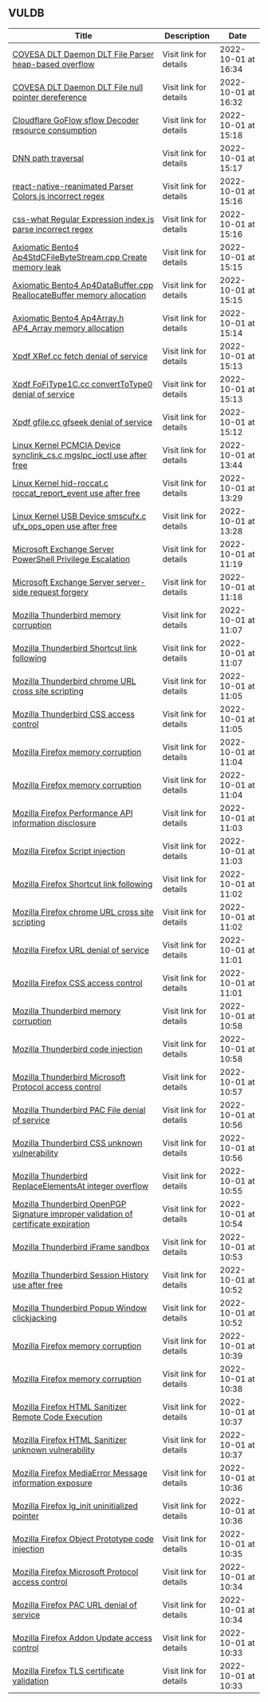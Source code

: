 ## VULDB
|Title|Description|Date|
|---|---|---|
| [COVESA DLT Daemon DLT File Parser heap-based overflow](https://vuldb.com/?id.210026) | Visit link for details | 2022-10-01 at 16:34 |
| [COVESA DLT Daemon DLT File null pointer dereference](https://vuldb.com/?id.210025) | Visit link for details | 2022-10-01 at 16:32 |
| [Cloudflare GoFlow sflow Decoder resource consumption](https://vuldb.com/?id.210024) | Visit link for details | 2022-10-01 at 15:18 |
| [DNN path traversal](https://vuldb.com/?id.210023) | Visit link for details | 2022-10-01 at 15:17 |
| [react-native-reanimated Parser Colors.js incorrect regex](https://vuldb.com/?id.210022) | Visit link for details | 2022-10-01 at 15:16 |
| [css-what Regular Expression index.js parse incorrect regex](https://vuldb.com/?id.210021) | Visit link for details | 2022-10-01 at 15:16 |
| [Axiomatic Bento4 Ap4StdCFileByteStream.cpp Create memory leak](https://vuldb.com/?id.210020) | Visit link for details | 2022-10-01 at 15:15 |
| [Axiomatic Bento4 Ap4DataBuffer.cpp ReallocateBuffer memory allocation](https://vuldb.com/?id.210019) | Visit link for details | 2022-10-01 at 15:15 |
| [Axiomatic Bento4 Ap4Array.h AP4_Array memory allocation](https://vuldb.com/?id.210018) | Visit link for details | 2022-10-01 at 15:14 |
| [Xpdf XRef.cc fetch denial of service](https://vuldb.com/?id.210017) | Visit link for details | 2022-10-01 at 15:13 |
| [Xpdf FoFiType1C.cc convertToType0 denial of service](https://vuldb.com/?id.210016) | Visit link for details | 2022-10-01 at 15:13 |
| [Xpdf gfile.cc gfseek denial of service](https://vuldb.com/?id.210015) | Visit link for details | 2022-10-01 at 15:12 |
| [Linux Kernel PCMCIA Device synclink_cs.c mgslpc_ioctl use after free](https://vuldb.com/?id.210014) | Visit link for details | 2022-10-01 at 13:44 |
| [Linux Kernel hid-roccat.c roccat_report_event use after free](https://vuldb.com/?id.210013) | Visit link for details | 2022-10-01 at 13:29 |
| [Linux Kernel USB Device smscufx.c ufx_ops_open use after free](https://vuldb.com/?id.210012) | Visit link for details | 2022-10-01 at 13:28 |
| [Microsoft Exchange Server PowerShell Privilege Escalation](https://vuldb.com/?id.210011) | Visit link for details | 2022-10-01 at 11:19 |
| [Microsoft Exchange Server server-side request forgery](https://vuldb.com/?id.210010) | Visit link for details | 2022-10-01 at 11:18 |
| [Mozilla Thunderbird memory corruption](https://vuldb.com/?id.210009) | Visit link for details | 2022-10-01 at 11:07 |
| [Mozilla Thunderbird Shortcut link following](https://vuldb.com/?id.210008) | Visit link for details | 2022-10-01 at 11:07 |
| [Mozilla Thunderbird chrome URL cross site scripting](https://vuldb.com/?id.210007) | Visit link for details | 2022-10-01 at 11:05 |
| [Mozilla Thunderbird CSS access control](https://vuldb.com/?id.210006) | Visit link for details | 2022-10-01 at 11:05 |
| [Mozilla Firefox memory corruption](https://vuldb.com/?id.210005) | Visit link for details | 2022-10-01 at 11:04 |
| [Mozilla Firefox memory corruption](https://vuldb.com/?id.210004) | Visit link for details | 2022-10-01 at 11:04 |
| [Mozilla Firefox Performance API information disclosure](https://vuldb.com/?id.210003) | Visit link for details | 2022-10-01 at 11:03 |
| [Mozilla Firefox Script injection](https://vuldb.com/?id.210002) | Visit link for details | 2022-10-01 at 11:03 |
| [Mozilla Firefox Shortcut link following](https://vuldb.com/?id.210001) | Visit link for details | 2022-10-01 at 11:02 |
| [Mozilla Firefox chrome URL cross site scripting](https://vuldb.com/?id.210000) | Visit link for details | 2022-10-01 at 11:02 |
| [Mozilla Firefox URL denial of service](https://vuldb.com/?id.209999) | Visit link for details | 2022-10-01 at 11:01 |
| [Mozilla Firefox CSS access control](https://vuldb.com/?id.209998) | Visit link for details | 2022-10-01 at 11:01 |
| [Mozilla Thunderbird memory corruption](https://vuldb.com/?id.209997) | Visit link for details | 2022-10-01 at 10:58 |
| [Mozilla Thunderbird code injection](https://vuldb.com/?id.209996) | Visit link for details | 2022-10-01 at 10:58 |
| [Mozilla Thunderbird Microsoft Protocol access control](https://vuldb.com/?id.209995) | Visit link for details | 2022-10-01 at 10:57 |
| [Mozilla Thunderbird PAC File denial of service](https://vuldb.com/?id.209994) | Visit link for details | 2022-10-01 at 10:56 |
| [Mozilla Thunderbird CSS unknown vulnerability](https://vuldb.com/?id.209993) | Visit link for details | 2022-10-01 at 10:56 |
| [Mozilla Thunderbird ReplaceElementsAt integer overflow](https://vuldb.com/?id.209992) | Visit link for details | 2022-10-01 at 10:55 |
| [Mozilla Thunderbird OpenPGP Signature improper validation of certificate expiration](https://vuldb.com/?id.209991) | Visit link for details | 2022-10-01 at 10:54 |
| [Mozilla Thunderbird iFrame sandbox](https://vuldb.com/?id.209990) | Visit link for details | 2022-10-01 at 10:53 |
| [Mozilla Thunderbird Session History use after free](https://vuldb.com/?id.209989) | Visit link for details | 2022-10-01 at 10:52 |
| [Mozilla Thunderbird Popup Window clickjacking](https://vuldb.com/?id.209988) | Visit link for details | 2022-10-01 at 10:52 |
| [Mozilla Firefox memory corruption](https://vuldb.com/?id.209987) | Visit link for details | 2022-10-01 at 10:39 |
| [Mozilla Firefox memory corruption](https://vuldb.com/?id.209986) | Visit link for details | 2022-10-01 at 10:38 |
| [Mozilla Firefox HTML Sanitizer Remote Code Execution](https://vuldb.com/?id.209985) | Visit link for details | 2022-10-01 at 10:37 |
| [Mozilla Firefox HTML Sanitizer unknown vulnerability](https://vuldb.com/?id.209984) | Visit link for details | 2022-10-01 at 10:37 |
| [Mozilla Firefox MediaError Message information exposure](https://vuldb.com/?id.209983) | Visit link for details | 2022-10-01 at 10:36 |
| [Mozilla Firefox lg_init uninitialized pointer](https://vuldb.com/?id.209982) | Visit link for details | 2022-10-01 at 10:36 |
| [Mozilla Firefox Object Prototype code injection](https://vuldb.com/?id.209981) | Visit link for details | 2022-10-01 at 10:35 |
| [Mozilla Firefox Microsoft Protocol access control](https://vuldb.com/?id.209980) | Visit link for details | 2022-10-01 at 10:34 |
| [Mozilla Firefox PAC URL denial of service](https://vuldb.com/?id.209979) | Visit link for details | 2022-10-01 at 10:34 |
| [Mozilla Firefox Addon Update access control](https://vuldb.com/?id.209978) | Visit link for details | 2022-10-01 at 10:33 |
| [Mozilla Firefox TLS certificate validation](https://vuldb.com/?id.209977) | Visit link for details | 2022-10-01 at 10:33 |
